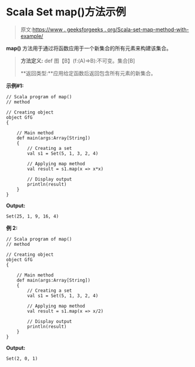 # Scala Set map()方法示例

> 原文:[https://www . geeksforgeeks . org/Scala-set-map-method-with-example/](https://www.geeksforgeeks.org/scala-set-map-method-with-example/)

**map()** 方法用于通过将函数应用于一个新集合的所有元素来构建该集合。

> **方法定义:** def 图【B】(f:(A)=>B):不可变。集合[B]
> 
> **返回类型:**应用给定函数后返回包含所有元素的新集合。

**示例#1:**

```
// Scala program of map() 
// method 

// Creating object 
object GfG 
{ 

    // Main method 
    def main(args:Array[String]) 
    { 
        // Creating a set 
        val s1 = Set(5, 1, 3, 2, 4) 

        // Applying map method 
        val result = s1.map(x => x*x)

        // Display output
        println(result)
    } 
} 
```

**Output:**

```
Set(25, 1, 9, 16, 4)

```

**例 2:**

```
// Scala program of map() 
// method 

// Creating object 
object GfG 
{ 

    // Main method 
    def main(args:Array[String]) 
    { 
        // Creating a set 
        val s1 = Set(5, 1, 3, 2, 4) 

        // Applying map method 
        val result = s1.map(x => x/2)

        // Display output
        println(result)
    } 
} 
```

**Output:**

```
Set(2, 0, 1)

```